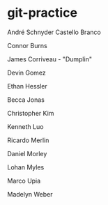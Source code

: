 # git-practice

André Schnyder Castello Branco

Connor Burns

James Corriveau - "Dumplin"

Devin Gomez

Ethan Hessler

Becca Jonas

Christopher Kim

Kenneth Luo

Ricardo Merlin

Daniel Morley

Lohan Myles

Marco Upia

Madelyn Weber
